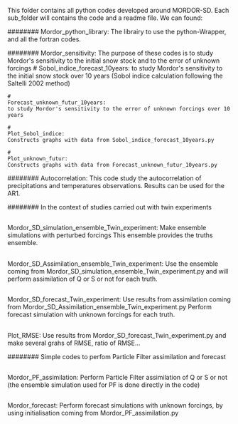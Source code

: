 This folder contains all python codes developed around MORDOR-SD.
Each sub_folder will contains the code and a readme file.
We can found:

########
Mordor_python_library:
The librairy to use the python-Wrapper, and all the fortran codes.


########
Mordor_sensitivity:
    The purpose of these codes is to study Mordor's sensitivity to 
    the initial snow stock and to the error of unknown forcings
    #
    Sobol_indice_forecast_10years:
    to study Mordor's sensitivity to the initial snow stock over 10 years
    (Sobol indice calculation following the Saltelli 2002 method)

    #
    Forecast_unknown_futur_10years:
    to study Mordor's sensitivity to the error of unknown forcings over 10 years

    #
    Plot_Sobol_indice:
    Constructs graphs with data from Sobol_indice_forecast_10years.py

    #
    Plot_unknown_futur:
    Constructs graphs with data from Forecast_unknown_futur_10years.py
    

########
Autocorrelation:
This code study the autocorrelation of precipitations and temperatures observations.
Results can be used for the AR1.


########
In the context of studies carried out with twin experiments
##
Mordor_SD_simulation_ensemble_Twin_experiment:
Make ensemble simulations with perturbed forcings
This ensemble provides the truths ensemble.

##
Mordor_SD_Assimilation_ensemble_Twin_experiment:
Use the ensemble coming from Mordor_SD_simulation_ensemble_Twin_experiment.py
and will perform assimilation of Q or S or not for each truth.


##
Mordor_SD_forecast_Twin_experiment:
Use results from assimilation coming from Mordor_SD_Assimilation_ensemble_Twin_experiment.py
Perform forecast simulation with unknown forcings for each truth.

##
Plot_RMSE:
Use results from Mordor_SD_forecast_Twin_experiment.py
and make several grahs of RMSE, ratio of RMSE...



########
Simple codes to perfom Particle Filter assimilation and forecast
##
Mordor_PF_assimilation:
Perform Particle Filter assimilation of Q or S or not
(the ensemble simulation used for PF is done directly in the code)

##
Mordor_forecast:
Perform forecast simulations with unknown forcings,
by using initialisation coming from Mordor_PF_assimilation.py


